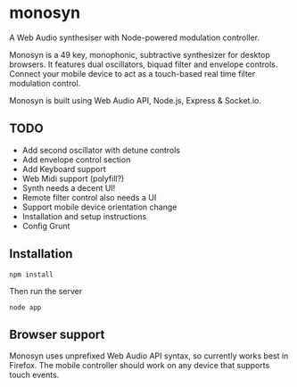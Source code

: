 monosyn
=======

A Web Audio synthesiser with Node-powered modulation controller.

Monosyn is a 49 key, monophonic, subtractive synthesizer for desktop browsers. It features dual oscillators, biquad filter and envelope controls. Connect your mobile device to act as a touch-based real time filter modulation control.

Monosyn is built using Web Audio API, Node.js, Express & Socket.io.

TODO
----

* Add second oscillator with detune controls
* Add envelope control section
* Add Keyboard support
* Web Midi support (polyfill?)
* Synth needs a decent UI!
* Remote filter control also needs a UI
* Support mobile device orientation change
* Installation and setup instructions
* Config Grunt

Installation
------------

`npm install`

Then run the server

`node app`

Browser support
---------------

Monosyn uses unprefixed Web Audio API syntax, so currently works best in Firefox. The mobile controller should work on any device that supports touch events.
